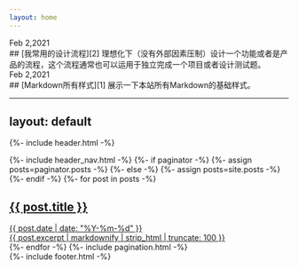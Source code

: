 ```yaml
---
layout: home
---
```


<!-- 文章需要倒叙排列，都有唯一的ID。 -->



<div class="time">Feb 2,2021</div>
## [我常用的设计流程][2]
理想化下（没有外部因素压制）设计一个功能或者是产品的流程，这个流程通常也可以运用于独立完成一个项目或者设计测试题。


<div class="time">Feb 2,2021</div>
## [Markdown所有样式][1]
展示一下本站所有Markdown的基础样式。



<!-- 文章链接 -->

[1]:	project
[2]:	process
[3]:	about



<!-- 图片链接 -->

[image-1]:	assets/pic/empty1.png
[image-2]:	assets/pic/empty1.png
[image-3]:	assets/pic/empty.png


---
layout: default
---
{%- include header.html -%}
<main class="post__archive">
  {%- include header_nav.html -%}
  {%- if paginator -%}
  {%- assign posts=paginator.posts -%}
  {%- else -%}
  {%- assign posts=site.posts -%}
  {%- endif -%}
  {%- for post in posts -%}
    <article class="post__entry">
      <a href="{{ post.url | relative_url }}" class="post__entry__link">
        <h2>{{ post.title }}</h2>
        <div class="post__meta">
          <time>{{ post.date | date: "%Y-%m-%d" }}</time>
        </div>
        <div class="post__excerpt">
          {{ post.excerpt | markdownify | strip_html | truncate: 100 }}
        </div>
        <div class="post__more_arrow"></div>
      </a>
    </article>
  {%- endfor -%}
  {%- include pagination.html -%}
</main>
{%- include footer.html -%}